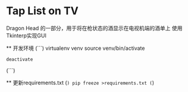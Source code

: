 # Tap List on TV

Dragon Head 的一部分，用于将在枪状态的酒显示在电视机端的酒单上
使用Tkinterp实现GUI

** 开发环境
(```)
    virtualenv venv
    source venv/bin/activate

    deactivate
(```)

** 更新requirements.txt
(```)
pip freeze >requirements.txt
(```)